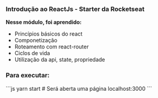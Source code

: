 ### Introdução ao ReactJs - Starter da Rocketseat

<strong>Nesse módulo, foi aprendido:</strong>
<ul>
<li>Princípios básicos do react</li>
<li>Componetização</li>
<li>Roteamento com react-router</li>
<li>Ciclos de vida</li>
<li>Utilização da api, state, propriedade</li>
</ul>

<h3>Para executar:</h3>
```js
  yarn start # Será aberta uma página localhost:3000
```
